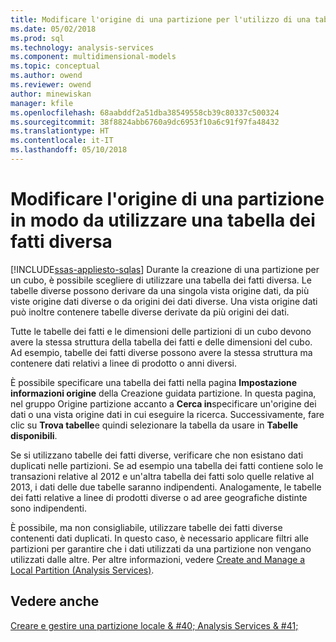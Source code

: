 ```yaml
---
title: Modificare l'origine di una partizione per l'utilizzo di una tabella dei fatti diverse | Documenti Microsoft
ms.date: 05/02/2018
ms.prod: sql
ms.technology: analysis-services
ms.component: multidimensional-models
ms.topic: conceptual
ms.author: owend
ms.reviewer: owend
author: minewiskan
manager: kfile
ms.openlocfilehash: 68aabddf2a51dba38549558cb39c80337c500324
ms.sourcegitcommit: 38f8824abb6760a9dc6953f10a6c91f97fa48432
ms.translationtype: HT
ms.contentlocale: it-IT
ms.lasthandoff: 05/10/2018
---
```

# <a name="change-a-partition-source-to-use-a-different-fact-table"></a>Modificare l'origine di una partizione in modo da utilizzare una tabella dei fatti diversa
[!INCLUDE[ssas-appliesto-sqlas](../../includes/ssas-appliesto-sqlas.md)]
  Durante la creazione di una partizione per un cubo, è possibile scegliere di utilizzare una tabella dei fatti diversa. Le tabelle diverse possono derivare da una singola vista origine dati, da più viste origine dati diverse o da origini dei dati diverse. Una vista origine dati può inoltre contenere tabelle diverse derivate da più origini dei dati.  
  
 Tutte le tabelle dei fatti e le dimensioni delle partizioni di un cubo devono avere la stessa struttura della tabella dei fatti e delle dimensioni del cubo. Ad esempio, tabelle dei fatti diverse possono avere la stessa struttura ma contenere dati relativi a linee di prodotto o anni diversi.  
  
 È possibile specificare una tabella dei fatti nella pagina **Impostazione informazioni origine** della Creazione guidata partizione. In questa pagina, nel gruppo Origine partizione accanto a **Cerca in**specificare un'origine dei dati o una vista origine dati in cui eseguire la ricerca. Successivamente, fare clic su **Trova tabelle**e quindi selezionare la tabella da usare in **Tabelle disponibili**.  
  
 Se si utilizzano tabelle dei fatti diverse, verificare che non esistano dati duplicati nelle partizioni. Se ad esempio una tabella dei fatti contiene solo le transazioni relative al 2012 e un'altra tabella dei fatti solo quelle relative al 2013, i dati delle due tabelle saranno indipendenti. Analogamente, le tabelle dei fatti relative a linee di prodotti diverse o ad aree geografiche distinte sono indipendenti.  
  
 È possibile, ma non consigliabile, utilizzare tabelle dei fatti diverse contenenti dati duplicati. In questo caso, è necessario applicare filtri alle partizioni per garantire che i dati utilizzati da una partizione non vengano utilizzati dalle altre. Per altre informazioni, vedere [Create and Manage a Local Partition &#40;Analysis Services&#41;](../../analysis-services/multidimensional-models/create-and-manage-a-local-partition-analysis-services.md).  
  
## <a name="see-also"></a>Vedere anche  
 [Creare e gestire una partizione locale & #40; Analysis Services & #41;](../../analysis-services/multidimensional-models/create-and-manage-a-local-partition-analysis-services.md)  
  
  
